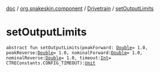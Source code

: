 [doc](../../index.md) / [org.snakeskin.component](../index.md) / [Drivetrain](index.md) / [setOutputLimits](./set-output-limits.md)

# setOutputLimits

`abstract fun setOutputLimits(peakForward: `[`Double`](https://kotlinlang.org/api/latest/jvm/stdlib/kotlin/-double/index.html)` = 1.0, peakReverse: `[`Double`](https://kotlinlang.org/api/latest/jvm/stdlib/kotlin/-double/index.html)` = 1.0, nominalForward: `[`Double`](https://kotlinlang.org/api/latest/jvm/stdlib/kotlin/-double/index.html)` = 1.0, nominalReverse: `[`Double`](https://kotlinlang.org/api/latest/jvm/stdlib/kotlin/-double/index.html)` = 1.0, timeout: `[`Int`](https://kotlinlang.org/api/latest/jvm/stdlib/kotlin/-int/index.html)` = CTREConstants.CONFIG_TIMEOUT): `[`Unit`](https://kotlinlang.org/api/latest/jvm/stdlib/kotlin/-unit/index.html)